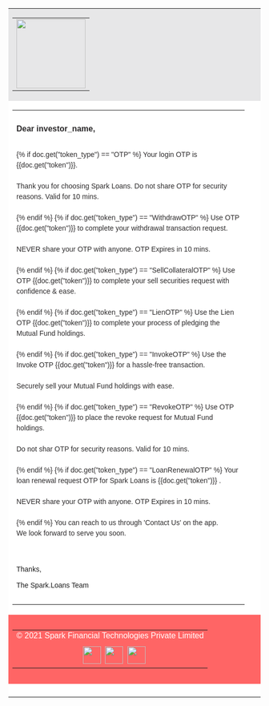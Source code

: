 <!DOCTYPE html PUBLIC "-//W3C//DTD XHTML 1.0 Transitional//EN" "http://www.w3.org/TR/xhtml1/DTD/xhtml1-transitional.dtd">
<html xmlns="http://www.w3.org/1999/xhtml">
<head>
<meta http-equiv="Content-Type" content="text/html; charset=utf-8" />
<meta name="viewport" content="width=device-width, initial-scale=1.0, maximum-scale=1.0, user-scalable=0">
<title>Mailer</title>

<style rel="stylesheet" type="text/css">
    @media only screen and (max-width: 600px) {
		table table.table1{ width:95% !important}
        table { width: 100% !important; }

        .column {width: 100% !important; display: block !important; text-align:center  }
    }
</style>

</head>

<body>
<table width="800" border="0" align="center" cellpadding="0" cellspacing="0" style="background:#fff">
  <tr>
    <td bgcolor="#e7e7e8" height="138"><table class="table1" width="700" border="0" align="center" cellpadding="0" cellspacing="0" style="width:95% !important">
        <tr>
          <td><a href="#"><img src="{{ frappe.utils.get_url('/assets/lms/mail_images/logo.png') }}" width="138" height="138" style="border:0;height:138px"/></a></td>
        </tr>
      </table></td>
  </tr>
  <tr>
    <td><table class="table1" width="700" border="0" align="center" cellpadding="0" cellspacing="0" style="width:95% !important">
        <tr>
          <td height="25">&nbsp;</td>
        </tr>
        <tr>
          <td><strong><span style="font-family:Arial, Helvetica, sans-serif; font-size:16px; color:#2c2a2b">Dear investor_name,</span></strong></td>
        </tr>
        <tr>
          <td>&nbsp;</td>
        </tr>
        <tr>
            <td>
                <span style="font-family:Arial, Helvetica, sans-serif; font-size:14px; line-height:150%; color:#2c2a2b">
                {% if doc.get("token_type") == "OTP" %}
                  Your login OTP is {{doc.get("token")}}.<br />
                  <br />
                  Thank you for choosing Spark Loans. Do not share OTP for security reasons. Valid for 10 mins.<br />
                  <br />
                {% endif %}
                {% if doc.get("token_type") == "WithdrawOTP" %}
                  Use OTP {{doc.get("token")}} to complete your withdrawal transaction request.<br />
                  <br />
                  NEVER share your OTP with anyone. OTP Expires in 10 mins.<br />
                  <br />  
                {% endif %}
                {% if doc.get("token_type") == "SellCollateralOTP" %}
                 Use OTP {{doc.get("token")}} to complete your sell securities request with confidence & ease.<br />
                  <br />
                {% endif %}
                {% if doc.get("token_type") == "LienOTP" %}
                 Use the Lien OTP {{doc.get("token")}} to complete your process of pledging the Mutual Fund holdings.<br />
                  <br />
                {% endif %}
                {% if doc.get("token_type") == "InvokeOTP" %}
                 Use the Invoke OTP {{doc.get("token")}} for a hassle-free transaction.<br />
                  <br />
                  Securely sell your Mutual Fund holdings with ease.<br />
                  <br /> 
                {% endif %}
                {% if doc.get("token_type") == "RevokeOTP" %}
                 Use OTP {{doc.get("token")}} to place the revoke request for Mutual Fund holdings.<br />
                  <br />
                  Do not shar OTP for security reasons. Valid for 10 mins.<br />
                  <br /> 
                {% endif %}
                {% if doc.get("token_type") == "LoanRenewalOTP" %}
                 Your loan renewal request OTP for Spark Loans is {{doc.get("token")}} .<br />
                  <br />
                  NEVER share your OTP with anyone. OTP Expires in 10 mins.<br />
                  <br /> 
                {% endif %}
                  You can reach to us through 'Contact Us' on the app.<br />
                  We look forward to serve you soon.<br />
                  <br />
                </span>
            </td>
        </tr>
        <tr>
          <td>&nbsp;</td>
        </tr>
        <tr>
          <td><span style="font-family:Arial, Helvetica, sans-serif; font-size:14px;">Thanks,<br />
            <br />
            The Spark.Loans Team</span></td>
        </tr>
        <tr>
          <td height="25">&nbsp;</td>
        </tr>
      </table></td>
  </tr>
  <tr>
    <td height="138" bgcolor="#ff6565"><table width="700" border="0" align="center" cellpadding="0" cellspacing="0">
        <tr>
          <td class="column" align="center" width="100%" style="padding-bottom:10px"><span style="font-family:Arial, Helvetica, sans-serif; font-size:16px; color:#fff;width: 100% !important; display: block !important; text-align:center">© 2021 Spark Financial Technologies Private Limited</span></td>
          </tr>
          <tr>
          <td class="column" align="center" width="100%" style="width: 100% !important; display: block !important; text-align:center"><a href="https://www.facebook.com/Spark-Loans-102197685496313/"><img src="{{ frappe.utils.get_url('/assets/lms/mail_images/fb-icon.png') }}" width="36" height="35" style="border:0"/></a>&nbsp;  <a href="https://www.instagram.com/spark.loans/"><img src="{{ frappe.utils.get_url('/assets/lms/mail_images/inst-icon.png') }}" width="36" height="35" style="border:0"/></a>&nbsp; <a href="https://www.linkedin.com/company/74991731/"><img src="{{ frappe.utils.get_url('/assets/lms/mail_images/lin-icon.png') }}" width="36" height="35" style="border:0"/></a></td>
        </tr>
      </table></td>
  </tr>
  <tr>
    <td>&nbsp;</td>
  </tr>
</table>
</body>
</html>
